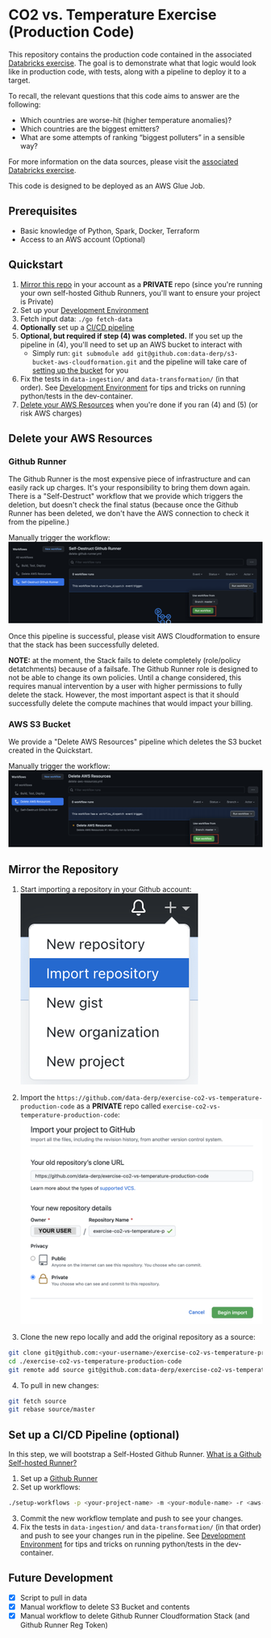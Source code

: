 # CO2 vs. Temperature Exercise (Production Code)
This repository contains the production code contained in the associated [Databricks exercise](https://github.com/data-derp/exercise-co2-vs-temperature-databricks). The goal is to demonstrate what that logic would look like in production code, with tests, along with a pipeline to deploy it to a target.

To recall, the relevant questions that this code aims to answer are the following:
* Which countries are worse-hit (higher temperature anomalies)?
* Which countries are the biggest emitters?
* What are some attempts of ranking “biggest polluters” in a sensible way?

For more information on the data sources, please visit the [associated Databricks exercise](https://github.com/data-derp/exercise-co2-vs-temperature-databricks).

This code is designed to be deployed as an AWS Glue Job.

## Prerequisites
* Basic knowledge of Python, Spark, Docker, Terraform
* Access to an AWS account (Optional)

## Quickstart
1. [Mirror this repo](#mirror-the-repository) in your account as a **PRIVATE** repo (since you're running your own self-hosted Github Runners, you'll want to ensure your project is Private)
2. Set up your [Development Environment](./development-environment.md)
3. Fetch input data: `./go fetch-data`
4. **Optionally** set up a [CI/CD pipeline](#set-up-a-cicd-pipeline-optional)
5. **Optional, but required if step (4) was completed.** If you set up the pipeline in (4), you'll need to set up an AWS bucket to interact with
   * Simply run: `git submodule add git@github.com:data-derp/s3-bucket-aws-cloudformation.git` and the pipeline will take care of [setting up the bucket](https://github.com/data-derp/s3-bucket-aws-cloudformation#setup) for you
6. Fix the tests in `data-ingestion/` and `data-transformation/` (in that order). See [Development Environment](./development-environment.md) for tips and tricks on running python/tests in the dev-container.
7. [Delete your AWS Resources](#delete-your-aws-resources) when you're done if you ran (4) and (5) (or risk AWS charges)

## Delete your AWS Resources
### Github Runner
The Github Runner is the most expensive piece of infrastructure and can easily rack up charges. It's your responsibility to bring them down again. There is a "Self-Destruct" workflow that we provide which triggers the deletion, but doesn't check the final status (because once the Github Runner has been deleted, we don't have the AWS connection to check it from the pipeline.) 

Manually trigger the workflow:
![delete-github-runner.png](./assets/delete-github-runner.png)

Once this pipeline is successful, please visit AWS Cloudformation to ensure that the stack has been successfully deleted.

**NOTE:** at the moment, the Stack fails to delete completely (role/policy detatchments) because of a failsafe. The Github Runner role is designed to not be able to change its own policies. Until a change considered, this requires manual intervention by a user with higher permissions to fully delete the stack. However, the most important aspect is that it should successfully delete the compute machines that would impact your billing.

### AWS S3 Bucket
We provide a "Delete AWS Resources" pipeline which deletes the S3 bucket created in the Quickstart. 

Manually trigger the workflow:
![delete-aws-resources.png](./assets/delete-aws-resources.png)

## Mirror the Repository
1. Start importing a repository in your Github account:  
   ![import-menu](./assets/import-menu.png)

2. Import the `https://github.com/data-derp/exercise-co2-vs-temperature-production-code` as a **PRIVATE** repo called `exercise-co2-vs-temperature-production-code`:
   ![import-form](./assets/import-form.png)

3. Clone the new repo locally and add the original repository as a source:
```bash
git clone git@github.com:<your-username>/exercise-co2-vs-temperature-production-code.git
cd ./exercise-co2-vs-temperature-production-code
git remote add source git@github.com:data-derp/exercise-co2-vs-temperature-production-code.git 
```

4. To pull in new changes:
```bash
git fetch source
git rebase source/master
```
## Set up a CI/CD Pipeline (optional)
In this step, we will bootstrap a Self-Hosted Github Runner. [What is a Github Self-hosted Runner?](https://docs.github.com/en/actions/hosting-your-own-runners/about-self-hosted-runners)

1. Set up a [Github Runner](https://github.com/data-derp/github-runner-aws-cloudformation#setup)
2. Set up workflows:
```bash
./setup-workflows -p <your-project-name> -m <your-module-name> -r <aws-region>
```
3. Commit the new workflow template and push to see your changes.
4. Fix the tests in `data-ingestion/` and `data-transformation/` (in that order) and push to see your changes run in the pipeline. See [Development Environment](./development-environment.md) for tips and tricks on running python/tests in the dev-container.

## Future Development
- [x] Script to pull in data
- [x] Manual workflow to delete S3 Bucket and contents
- [x] Manual workflow to delete Github Runner Cloudformation Stack (and Github Runner Reg Token)
